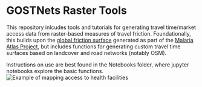 # GOSTNets Raster Tools
This repository inlcudes tools and tutorials for generating travel time/market access data from raster-based measures of travel friction. Foundationally, this builds upon the [global friction surface](https://developers.google.com/earth-engine/datasets/catalog/Oxford_MAP_friction_surface_2019) generated as part of the [Malaria Atlas Project](https://malariaatlas.org/), but includes functions for generating custom travel time surfaces based on landcover and road networks (notably OSM).

Instructions on use are best found in the Notebooks folder, where jupyter notebooks explore the basic functions. 
![Example of mapping access to health facilities](https://github.com/worldbank/GOSTNets_Raster/blob/master/images/TT_any_facility.png)
